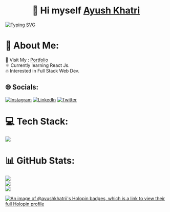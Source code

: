 <h1 align="center">👋 Hi myself <a href="https://www.instagram.com/ayush,khatrii/" target="_blank"> Ayush Khatri </a></h1>
<a href="https://git.io/typing-svg"><img src="https://readme-typing-svg.herokuapp.com?font=Fira+Code&pause=1000&width=435&lines=Web+Developer+%E2%99%A5%EF%B8%8F" alt="Typing SVG" /></a>

# 💫 About Me:
🚀 Visit My : [Portfolio](https://ayushkhatri.netlify.app)<br>⚛️ Currently learning React Js.<br>🔥 Interested in Full Stack Web Dev.<br>

<!-- Proudly created with GPRM ( https://gprm.itsvg.in ) -->

## 🌐 Socials:
[![Instagram](https://img.shields.io/badge/Instagram-%23E4405F.svg?logo=Instagram&logoColor=white)](https://instagram.com/ayush.khatrii) [![LinkedIn](https://img.shields.io/badge/LinkedIn-%230077B5.svg?logo=linkedin&logoColor=white)](https://linkedin.com/in/ayush-khatri-795461231) [![Twitter](https://img.shields.io/badge/Twitter-%231DA1F2.svg?logo=Twitter&logoColor=white)](https://twitter.com/khatri_ayush15) 

# 💻 Tech Stack:


  <img src="https://skillicons.dev/icons?i=js,html,css,express,tailwind,vscode,react,git,github" />

# 📊 GitHub Stats:
![](https://github-readme-stats.vercel.app/api?username=ayush-khatrii&theme=dark&hide_border=false&include_all_commits=false&count_private=false)<br/>
![](https://github-readme-streak-stats.herokuapp.com/?user=ayush-khatrii&theme=dark&hide_border=false)<br/>
![](https://github-readme-stats.vercel.app/api/top-langs/?username=ayush-khatrii&theme=dark&hide_border=false&include_all_commits=false&count_private=false&layout=compact)


[![An image of @ayushkhatrii's Holopin badges, which is a link to view their full Holopin profile](https://holopin.me/ayushkhatrii)](https://holopin.io/@ayushkhatrii)
